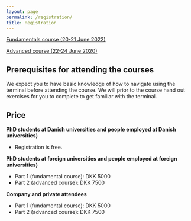 ```yaml
---
layout: page
permalink: /registration/
title: Registration
---
```


[Fundamentals course (20-21 June 2022)]()

[Advanced course (22-24 June 2020)]()

## Prerequisites for attending the courses

We expect you to have basic knowledge of how to navigate using the terminal before attending the course. We will prior to the course hand out exercises for you to complete to get familiar with the terminal.

## Price

**PhD students at Danish universities and people employed at Danish universities)**
- Registration is free.

**PhD students at foreign universities and people employed at foreign universities)**
- Part 1 (fundamental course): DKK 5000
- Part 2 (advanced course): DKK 7500

**Company and private attendees**
- Part 1 (fundamental course): DKK 5000
- Part 2 (advanced course): DKK 7500